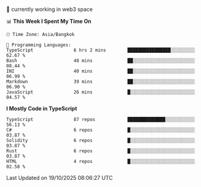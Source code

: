 🔭 currently working in web3 space

<!--START_SECTION:waka-->
📊 **This Week I Spent My Time On** 

```text
🕑︎ Time Zone: Asia/Bangkok

💬 Programming Languages: 
TypeScript               6 hrs 2 mins        ████████████████░░░░░░░░░   62.67 % 
Bash                     48 mins             ██░░░░░░░░░░░░░░░░░░░░░░░   08.44 % 
INI                      40 mins             ██░░░░░░░░░░░░░░░░░░░░░░░   06.99 % 
Markdown                 39 mins             ██░░░░░░░░░░░░░░░░░░░░░░░   06.90 % 
JavaScript               26 mins             █░░░░░░░░░░░░░░░░░░░░░░░░   04.57 % 
```

**I Mostly Code in TypeScript** 

```text
TypeScript               87 repos            ██████████████░░░░░░░░░░░   56.13 % 
C#                       6 repos             █░░░░░░░░░░░░░░░░░░░░░░░░   03.87 % 
Solidity                 6 repos             █░░░░░░░░░░░░░░░░░░░░░░░░   03.87 % 
Rust                     6 repos             █░░░░░░░░░░░░░░░░░░░░░░░░   03.87 % 
HTML                     4 repos             █░░░░░░░░░░░░░░░░░░░░░░░░   02.58 % 
```




 Last Updated on 19/10/2025 08:06:27 UTC
<!--END_SECTION:waka-->
